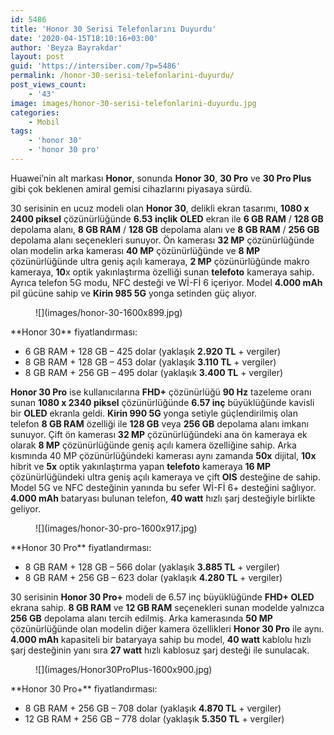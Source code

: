 ```yaml
---
id: 5486
title: 'Honor 30 Serisi Telefonlarını Duyurdu'
date: '2020-04-15T18:10:16+03:00'
author: 'Beyza Bayrakdar'
layout: post
guid: 'https://intersiber.com/?p=5486'
permalink: /honor-30-serisi-telefonlarini-duyurdu/
post_views_count:
    - '43'
image: images/honor-30-serisi-telefonlarini-duyurdu.jpg
categories:
    - Mobil
tags:
    - 'honor 30'
    - 'honor 30 pro'
---
```


Huawei’nin alt markası **Honor**, sonunda **Honor 30**, **30 Pro** ve **30 Pro Plus** gibi çok beklenen amiral gemisi cihazlarını piyasaya sürdü.

30 serisinin en ucuz modeli olan **Honor 30**, delikli ekran tasarımı, **1080 x 2400 piksel** çözünürlüğünde **6.53 inçlik** **OLED** ekran ile **6 GB RAM** / **128 GB** depolama alanı, **8 GB RAM** / **128 GB** depolama alanı ve **8 GB RAM** / **256 GB** depolama alanı seçenekleri sunuyor. Ön kamerası **32 MP** çözünürlüğünde olan modelin arka kamerası **40 MP** çözünürlüğünde ve **8 MP** çözünürlüğünde ultra geniş açılı kameraya, **2 MP** çözünürlüğünde makro kameraya, **10**x optik yakınlaştırma özelliği sunan **telefoto** kameraya sahip. Ayrıca telefon 5G modu, NFC desteği ve Wİ-Fİ 6 içeriyor. Model **4.000 mAh** pil gücüne sahip ve **Kirin 985 5G** yonga setinden güç alıyor.

<figure class="wp-block-image size-large">![](images/honor-30-1600x899.jpg)</figure>**Honor 30** fiyatlandırması:

- 6 GB RAM + 128 GB – 425 dolar (yaklaşık **2.920 TL** + vergiler)
- 8 GB RAM + 128 GB – 453 dolar (yaklaşık **3.110 TL** + vergiler)
- 8 GB RAM + 256 GB – 495 dolar (yaklaşık **3.400 TL** + vergiler)

**Honor 30 Pro** ise kullanıcılarına **FHD+** çözünürlüğü **90 Hz** tazeleme oranı sunan **1080 x 2340 piksel** çözünürlüğünde **6.57 inç** büyüklüğünde kavisli bir **OLED** ekranla geldi. **Kirin 990 5G** yonga setiyle güçlendirilmiş olan telefon **8 GB RAM** özelliği ile **128 GB** veya **256 GB** depolama alanı imkanı sunuyor. Çift ön kamerası **32 MP** çözünürlüğündeki ana ön kameraya ek olarak **8 MP** çözünürlüğünde geniş açılı kamera özelliğine sahip. Arka kısmında 40 MP çözünürlüğündeki kamerası aynı zamanda **50x** dijital, **10x** hibrit ve **5x** optik yakınlaştırma yapan **telefoto** kameraya **16 MP** çözünürlüğündeki ultra geniş açılı kameraya ve çift **OIS** desteğine de sahip. Model 5G ve NFC desteğinin yanında bu sefer Wİ-Fİ 6+ desteğini sağlıyor. **4.000 mAh** bataryası bulunan telefon, **40 watt** hızlı şarj desteğiyle birlikte geliyor.

<figure class="wp-block-image size-large">![](images/honor-30-pro-1600x917.jpg)</figure>**Honor 30 Pro** fiyatlandırması:

- 8 GB RAM + 128 GB – 566 dolar (yaklaşık **3.885 TL** + vergiler)
- 8 GB RAM + 256 GB – 623 dolar (yaklaşık **4.280 TL** + vergiler)

30 serisinin **Honor 30 Pro+** modeli de 6.57 inç büyüklüğünde **FHD+ OLED** ekrana sahip. **8 GB RAM** ve **12 GB RAM** seçenekleri sunan modelde yalnızca **256 GB** depolama alanı tercih edilmiş. Arka kamerasında **50 MP** çözünürlüğünde olan modelin diğer kamera özellikleri **Honor 30 Pro** ile aynı. **4.000 mAh** kapasiteli bir bataryaya sahip bu model, **40 watt** kablolu hızlı şarj desteğinin yanı sıra **27 watt** hızlı kablosuz şarj desteği ile sunulacak.

<figure class="wp-block-image size-large">![](images/Honor30ProPlus-1600x900.jpg)</figure> **Honor 30 Pro+** fiyatlandırması:

- 8 GB RAM + 256 GB – 708 dolar (yaklaşık **4.870 TL** + vergiler)
- 12 GB RAM + 256 GB – 778 dolar (yaklaşık **5.350 TL** + vergiler)